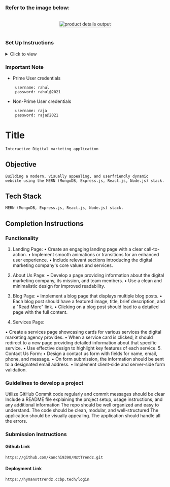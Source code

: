 
### Refer to the image below:

<br/>
<div style="text-align: center;">
    <img src="https://assets.ccbp.in/frontend/content/react-js/nxt-trendz-product-details-output-v0.gif" alt="product details output" style="max-width:70%;box-shadow:0 2.8px 2.2px rgba(0, 0, 0, 0.12)">
</div>
<br/>



### Set Up Instructions

<details>
<summary>Click to view</summary>

- Download dependencies by running `npm install`
- Start up the app using `npm start`
</details>


### Important Note


- Prime User credentials

  ```
   username: rahul
   password: rahul@2021
  ```

- Non-Prime User credentials

  ```
   username: raja
   password: raja@2021
  ```

# Title

    Interactive Digital marketing application

## Objective

    Building a modern, visually appealing, and userfriendly dynamic website using the MERN (MongoDB, Express.js, React.js, Node.js) stack.

## Tech Stack

    MERN (MongoDB, Express.js, React.js, Node.js) stack.

## Completion Instructions

### Functionality

1. Landing Page:
• Create an engaging landing page with a clear call-to-action.
• Implement smooth animations or transitions for an enhanced user
experience.
• Include relevant sections introducing the digital marketing company's core
values and services.

2. About Us Page:
• Develop a page providing information about the digital marketing company,
its mission, and team members.
• Use a clean and minimalistic design for improved readability.
3. Blog Page:
• Implement a blog page that displays multiple blog posts.
• Each blog post should have a featured image, title, brief description, and a
"Read More" link.
• Clicking on a blog post should lead to a detailed page with the full content.
4. Services Page:

• Create a services page showcasing cards for various services the digital
marketing agency provides.
• When a service card is clicked, it should redirect to a new page providing
detailed information about that specific service.
• Use effective design to highlight key features of each service.
5. Contact Us Form:
• Design a contact us form with fields for name, email, phone, and message.
• On form submission, the information should be sent to a designated email
address.
• Implement client-side and server-side form validation.

### Guidelines to develop a project

Utilize GitHub
Commit code regularly and commit messages should be clear
Include a README file explaining the project setup, usage instructions, and any additional information
The repo should be well organized and easy to understand.
The code should be clean, modular, and well-structured
The application should be visually appealing.
The application should handle all the errors.

### Submission Instructions

#### Github Link

    https://github.com/kanchi9390/NxtTrendz.git

#### Deployment Link

    https://hymanxttrendz.ccbp.tech/login



